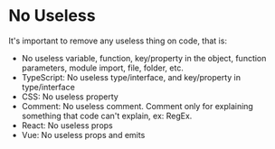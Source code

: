 # No Useless

It's important to remove any useless thing on code, that is:

- No useless variable, function, key/property in the object, function parameters, module import, file, folder, etc.
- TypeScript: No useless type/interface, and key/property in type/interface
- CSS: No useless property
- Comment: No useless comment. Comment only for explaining something that code can't explain, ex: RegEx.
- React: No useless props
- Vue: No useless props and emits
